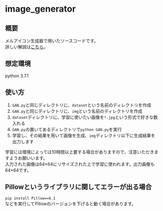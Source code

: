 # image_generator
## 概要
メルアイコン生成器で用いたソースコードです。  
詳しい解説は<a href="https://qiita.com/zassou65535/items/cad3f61177880e8230ab">こちら</a>。

## 想定環境
python 3.7.1

## 使い方
1. `GAN.py`と同じディレクトリに、`dataset`という名前のディレクトリを作成
1. `GAN.py`と同じディレクトリに、`img`という名前のディレクトリを作成
1. `dataset`ディレクトリに、学習に使いたい画像を`*.jpg`という形式で好きな数入れる
1. `GAN.py`の置いてあるディレクトリで`python GAN.py`を実行
1. 学習し、その結果を用いて画像を生成、`img`ディレクトリ以下に生成結果を出力します  

学習には環境によっては10時間以上要する場合がありますので、注意いただきますようお願いいます。   
入力された画像は64×64にリサイズされた上で学習に使われます。出力画像も64×64です。 

## Pillowというライブラリに関してエラーが出る場合
`pip install Pillow==6.1`  
などを実行してPillowのバージョンを下げると動く場合があります。

